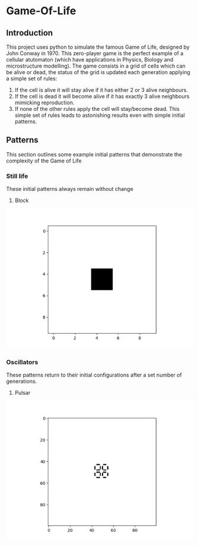 # Game-Of-Life
## Introduction
This project uses python to simulate the famous Game of Life, designed by John Conway in 1970. This zero-player game is the perfect example of a cellular atutomaton (which have applications in Physics, Biology and microstructure modelling).
The game consists in a grid of cells which can be alive or dead, the status of the grid is updated each generation applying a simple set of rules:
1. If the cell is alive it will stay alive if it has either 2 or 3 alive neighbours.
2. If the cell is dead it will become alive if it has exactly 3 alive neighbours mimicking reproduction.
3. If none of the other rules apply the cell will stay/become dead.
This simple set of rules leads to astonishing results even with simple initial patterns.

## Patterns
This section outlines some example initial patterns that demonstrate the complexity of the Game of Life
### Still life
These initial patterns always remain without change
1. Block


![](results/Pictures/Block_pattern.png?raw=true "Block")

### Oscillators
These patterns return to their initial configurations after a set number of generations.
1. Pulsar

![](results/Pictures/pulsar_pattern.png?raw=true "Block")

